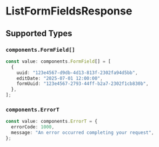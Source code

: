 # ListFormFieldsResponse


## Supported Types

### `components.FormField[]`

```typescript
const value: components.FormField[] = [
  {
    uuid: "123e4567-d9db-4d13-813f-2302fa94d5bb",
    editDate: "2025-07-01 12:00:00",
    formUuid: "123e4567-2793-44ff-b2a7-2302f1cb830b",
  },
];
```

### `components.ErrorT`

```typescript
const value: components.ErrorT = {
  errorCode: 1000,
  message: "An error occurred completing your request",
};
```

